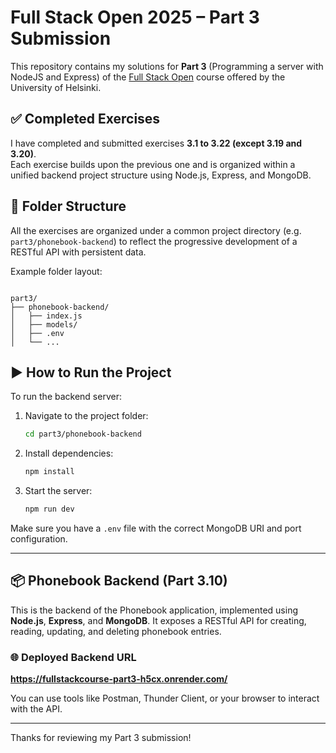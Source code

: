 # Full Stack Open 2025 – Part 3 Submission

This repository contains my solutions for **Part 3** (Programming a server with NodeJS and Express) of the [Full Stack Open](https://fullstackopen.com/en/) course offered by the University of Helsinki.

## ✅ Completed Exercises

I have completed and submitted exercises **3.1 to 3.22 (except 3.19 and 3.20)**.  
Each exercise builds upon the previous one and is organized within a unified backend project structure using Node.js, Express, and MongoDB.

## 📁 Folder Structure

All the exercises are organized under a common project directory (e.g. `part3/phonebook-backend`) to reflect the progressive development of a RESTful API with persistent data.

Example folder layout:

<pre><code> 
part3/
├── phonebook-backend/
│   ├── index.js
│   ├── models/
│   ├── .env
│   └── ...
</code></pre>

## ▶️ How to Run the Project

To run the backend server:

1. Navigate to the project folder:

   ```bash
   cd part3/phonebook-backend
   ```

2. Install dependencies:

   ```bash
   npm install
   ```

3. Start the server:

   ```bash
   npm run dev
   ```

Make sure you have a `.env` file with the correct MongoDB URI and port configuration.

---

## 📦 Phonebook Backend (Part 3.10)

This is the backend of the Phonebook application, implemented using **Node.js**, **Express**, and **MongoDB**. It exposes a RESTful API for creating, reading, updating, and deleting phonebook entries.

### 🌐 Deployed Backend URL  
**https://fullstackcourse-part3-h5cx.onrender.com/**

You can use tools like Postman, Thunder Client, or your browser to interact with the API.

---

Thanks for reviewing my Part 3 submission!